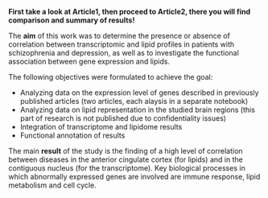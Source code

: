 **First take a look at Article1, then proceed to Article2, there you will find comparison and summary of results!**

The **aim** of this work was to determine the presence or absence of correlation between transcriptomic and
lipid profiles in patients with schizophrenia and depression, as well as to investigate the
functional association between gene expression and lipids.

The following objectives were formulated to achieve the goal:

- Analyzing data on the expression level of genes described in previously
published articles (two articles, each alaysis in a separate notebook)
- Analyzing data on lipid representation in the studied
brain regions (this part of research is not published due to confidentiality issues)
- Integration of transcriptome and lipidome results
- Functional annotation of results
  
The main **result** of the study is the finding of a high level of correlation between diseases in the anterior cingulate cortex (for lipids) and in the
contiguous nucleus (for the transcriptome). Key biological processes in which abnormally expressed genes are involved are immune response, lipid metabolism and cell cycle.

